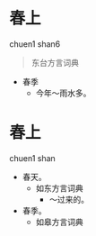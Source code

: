 



# 春上
chuen1 shan6
> 东台方言词典
- 春季
  - 今年～雨水多。

# 春上
chuen1 shan
+ 春天。
  * 如东方言词典
    - ～过来的。
+ 春季。
  * 如皋方言词典
